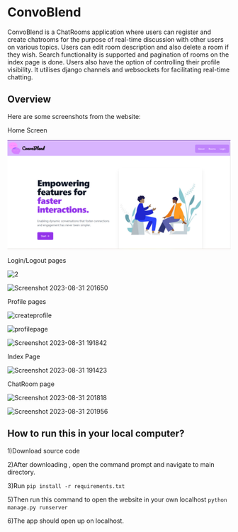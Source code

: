 # ConvoBlend

ConvoBlend is a ChatRooms application where users can register and create chatrooms for the purpose of real-time discussion with other users on various topics. Users can edit room description and also delete a room if they wish. Search functionality is supported and pagination of rooms on the index page is done. Users also have the option of controlling their profile visibility. 
It utilises django channels and websockets for facilitating real-time chatting.  
 
## Overview
 
Here are some screenshots from the website:


Home Screen



![1](https://github.com/s0ur-oranges/convoblend/blob/main/assets/home.png)




Login/Logout pages

![2](https://github.com/s0ur-oranges/convoblend/assets/91944643/ebf77341-9d4b-4cd8-9fa6-2734e9c714e1)

![Screenshot 2023-08-31 201650](https://github.com/s0ur-oranges/convoblend/assets/91944643/3c0b4fc6-7234-41ba-8b61-502fdd99634e)





Profile pages

![createprofile](https://github.com/s0ur-oranges/convoblend/assets/91944643/009be3f0-d289-4db6-9304-5a0f423111ff)


![profilepage](https://github.com/s0ur-oranges/convoblend/assets/91944643/c9a3e33b-14e9-458a-a17e-3e7f67703482)


![Screenshot 2023-08-31 191842](https://github.com/s0ur-oranges/convoblend/assets/91944643/00864358-42e7-4608-8f39-7b893311f66a)




Index Page

![Screenshot 2023-08-31 191423](https://github.com/s0ur-oranges/convoblend/assets/91944643/80812ea6-e30d-4525-a085-526f65efaf94)



ChatRoom page


![Screenshot 2023-08-31 201818](https://github.com/s0ur-oranges/convoblend/assets/91944643/547b1486-ee07-46c6-bab4-e66b4c1c57ba)


![Screenshot 2023-08-31 201956](https://github.com/s0ur-oranges/convoblend/assets/91944643/56e272c2-758d-4fcc-8ee4-d2413d75de9b)







 



## How to run this in your local computer?



1)Download source code

2)After downloading , open the command prompt and navigate to main directory.

3)Run 
``` pip install -r requirements.txt ```

5)Then run this command to open the website in your own localhost
```python manage.py runserver```

6)The app should open up on localhost.



